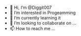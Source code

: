 - 👋 Hi, I’m @Diggit007
- 👀 I’m interested in Progeamming
- 🌱 I’m currently learning it
- 💞️ I’m looking to collaborate on ...
- 📫 How to reach me ...

<!---
Diggit007/Diggit007 is a ✨ special ✨ repository because its `README.md` (this file) appears on your GitHub profile.
You can click the Preview link to take a look at your changes.
--->
